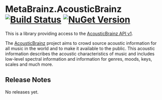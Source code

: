 # MetaBrainz.AcousticBrainz [![Build Status](https://img.shields.io/appveyor/build/zastai/metabrainz-acousticbrainz)](https://ci.appveyor.com/project/Zastai/metabrainz-acousticbrainz) [![NuGet Version](https://img.shields.io/nuget/v/MetaBrainz.AcousticBrainz)](https://www.nuget.org/packages/MetaBrainz.AcousticBrainz)

This is a library providing access to the [AcousticBrainz API v1](https://acousticbrainz.readthedocs.io/api.html).

The [AcousticBrainz](https://acousticbrainz.org/) project aims to crowd source acoustic information for all music in the world and to make it available to the public. This acoustic information describes the acoustic characteristics of music and includes low-level spectral information and information for genres, moods, keys, scales and much more.

## Release Notes

No releases yet.
